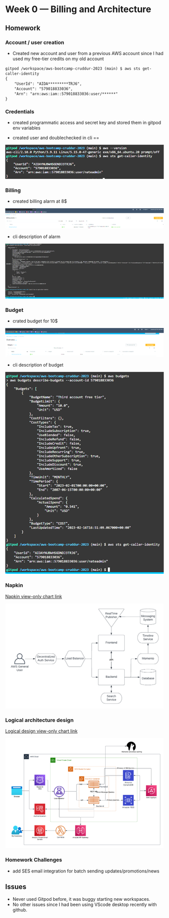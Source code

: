# Week 0 — Billing and Architecture


## Homework

### Account / user creation
- Created new account and user from a previous AWS account since I had used my free-tier credits on my old account

```
gitpod /workspace/aws-bootcamp-cruddur-2023 (main) $ aws sts get-caller-identity
{
    "UserId": "AIDA*********TRJ6",
    "Account": "579018833036",
    "Arn": "arn:aws:iam::579018833036:user/******"
}
```


### Credentials

- created programmatic access and secret key and stored them in gitpod env variables



- created user and doublechecked in cli == 

![image description](assets/awscli.PNG)


### Billing

- created billing alarm at 8$

![image description](assets/billingalarm.PNG)

- cli description of alarm

![image description](assets/billingalarmcli.PNG)

### Budget

- crated budget for 10$

![image description](assets/budget.PNG)

- cli description of budget

![image description](assets/budgetcli.PNG)

### Napkin

[Napkin view-only chart link](https://lucid.app/lucidchart/98335371-5707-4a45-bbf5-2f1b167258f6/edit?viewport_loc=-162%2C-108%2C3072%2C1597%2C0_0&invitationId=inv_83784cd2-6a9e-4801-93f1-64a342ce2211)

![image description](assets/week0napkin.png)


### Logical architecture design

[Logical design view-only chart link](https://lucid.app/lucidchart/a7f0bde4-883e-4ea4-9a58-76ed6444a9e7/edit?viewport_loc=-661%2C-310%2C3072%2C1521%2C0_0&invitationId=inv_bcdb7284-63fb-4b9a-b5b2-64a0d0c0451b)

![lucid chart share link](assets/Cruddurweek0.png)

### Homework Challenges

- add SES email integration for batch sending updates/promotions/news

## Issues

- Never used Gitpod before, it was buggy starting new workspaces.
- No other issues since I had been using VScode desktop recently with github.
